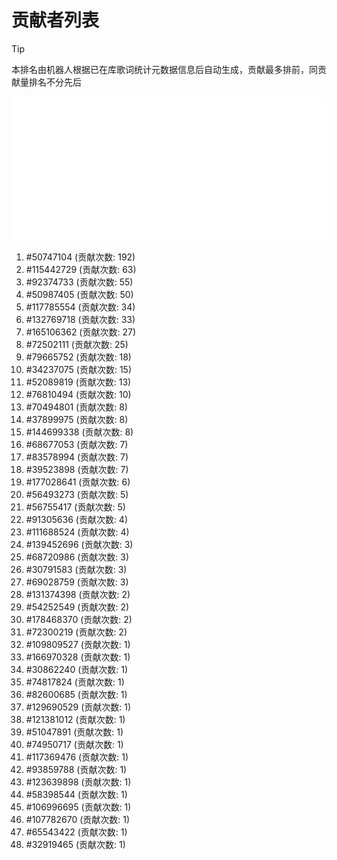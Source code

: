 # 贡献者列表

> [!TIP]
> 本排名由机器人根据已在库歌词统计元数据信息后自动生成，贡献最多排前，同贡献量排名不分先后

![贡献者头像画廊](./CONTRIBUTORS.svg)

1. #50747104 (贡献次数: 192)
2. #115442729 (贡献次数: 63)
3. #92374733 (贡献次数: 55)
4. #50987405 (贡献次数: 50)
5. #117785554 (贡献次数: 34)
6. #132769718 (贡献次数: 33)
7. #165106362 (贡献次数: 27)
8. #72502111 (贡献次数: 25)
9. #79665752 (贡献次数: 18)
10. #34237075 (贡献次数: 15)
11. #52089819 (贡献次数: 13)
12. #76810494 (贡献次数: 10)
13. #70494801 (贡献次数: 8)
14. #37899975 (贡献次数: 8)
15. #144699338 (贡献次数: 8)
16. #68677053 (贡献次数: 7)
17. #83578994 (贡献次数: 7)
18. #39523898 (贡献次数: 7)
19. #177028641 (贡献次数: 6)
20. #56493273 (贡献次数: 5)
21. #56755417 (贡献次数: 5)
22. #91305636 (贡献次数: 4)
23. #111688524 (贡献次数: 4)
24. #139452696 (贡献次数: 3)
25. #68720986 (贡献次数: 3)
26. #30791583 (贡献次数: 3)
27. #69028759 (贡献次数: 3)
28. #131374398 (贡献次数: 2)
29. #54252549 (贡献次数: 2)
30. #178468370 (贡献次数: 2)
31. #72300219 (贡献次数: 2)
32. #109809527 (贡献次数: 1)
33. #166970328 (贡献次数: 1)
34. #30862240 (贡献次数: 1)
35. #74817824 (贡献次数: 1)
36. #82600685 (贡献次数: 1)
37. #129690529 (贡献次数: 1)
38. #121381012 (贡献次数: 1)
39. #51047891 (贡献次数: 1)
40. #74950717 (贡献次数: 1)
41. #117369476 (贡献次数: 1)
42. #93859788 (贡献次数: 1)
43. #123639898 (贡献次数: 1)
44. #58398544 (贡献次数: 1)
45. #106996695 (贡献次数: 1)
46. #107782670 (贡献次数: 1)
47. #65543422 (贡献次数: 1)
48. #32919465 (贡献次数: 1)
